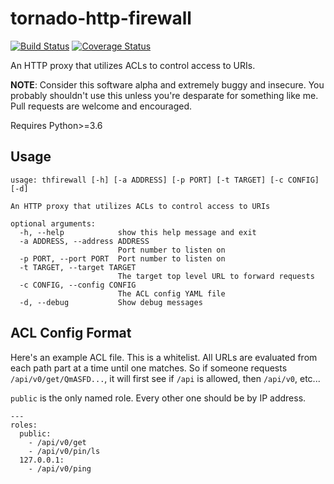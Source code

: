 # tornado-http-firewall
[![Build Status](https://travis-ci.org/mikeshultz/solidbyte.svg?branch=master)](https://travis-ci.org/mikeshultz/solidbyte) [![Coverage Status](https://coveralls.io/repos/github/mikeshultz/tornado-http-firewall/badge.svg?branch=master)](https://coveralls.io/github/mikeshultz/tornado-http-firewall?branch=master)

An HTTP proxy that utilizes ACLs to control access to URIs.

**NOTE**: Consider this software alpha and extremely buggy and insecure.  You
probably shouldn't use this unless you're desparate for something like me. Pull
requests are welcome and encouraged.

Requires Python>=3.6

## Usage

    usage: thfirewall [-h] [-a ADDRESS] [-p PORT] [-t TARGET] [-c CONFIG] [-d]

    An HTTP proxy that utilizes ACLs to control access to URIs

    optional arguments:
      -h, --help            show this help message and exit
      -a ADDRESS, --address ADDRESS
                            Port number to listen on
      -p PORT, --port PORT  Port number to listen on
      -t TARGET, --target TARGET
                            The target top level URL to forward requests
      -c CONFIG, --config CONFIG
                            The ACL config YAML file
      -d, --debug           Show debug messages

## ACL Config Format

Here's an example ACL file.  This is a whitelist.  All URLs are evaluated
from each path part at a time until one matches.  So if someone requests
`/api/v0/get/QmASFD...`, it will first see if `/api` is allowed, then
`/api/v0`, etc...

`public` is the only named role.  Every other one should be by IP address.

    ---
    roles:
      public:
        - /api/v0/get
        - /api/v0/pin/ls
      127.0.0.1:
        - /api/v0/ping

